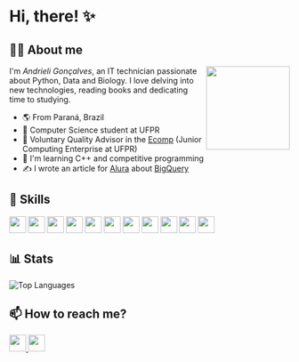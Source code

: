 # Hi, there! ✨

## 👩‍💻 About me

<img src="https://i.imgur.com/Dl55YdT.gif" align="right" width="150" height="150">

I'm *Andrieli Gonçalves*, an IT technician passionate about Python, Data and Biology. I love delving into new technologies, reading books and dedicating time to studying.

- 🌎 From Paraná, Brazil
- 🏦 Computer Science student at UFPR
- 🐧 Voluntary Quality Advisor in the [Ecomp](https://ecomp.co/) (Junior Computing Enterprise at UFPR)
- 🧠 I'm learning C++ and competitive programming
- ✍️ I wrote an article for [Alura](https://www.alura.com.br/) about [BigQuery](https://www.alura.com.br/artigos/bigquery-para-que-serve-como-utilizar)

## 🧮 Skills
<div>
  <img height="30em" src="https://img.shields.io/badge/Javascript-e8dc66?style=for-the-badge&logo=javascript&logoColor=22272E">
  <img height="30em" src="https://img.shields.io/badge/Python-e8dc66?style=for-the-badge&logo=python&logoColor=22272E">
  <img height="30em" src="https://img.shields.io/badge/Django-e8dc66?style=for-the-badge&logo=django&logoColor=22272E" />
  <img height="30em" src="https://img.shields.io/badge/MySQL-86d9d1?style=for-the-badge&logo=mysql&logoColor=22272E" />
  <img height="30em" src="https://img.shields.io/badge/PostgreSQL-86d9d1?style=for-the-badge&logo=postgresql&logoColor=22272E" />
  <img height="30em" src="https://img.shields.io/badge/PowerBI-92bcd1?style=for-the-badge&logo=Power%20BI&logoColor=22272E" />
  <img height="30em" src="https://img.shields.io/badge/Tableau-92bcd1?style=for-the-badge&logo=Tableau&logoColor=22272E" />
  <img height="30em" src="https://img.shields.io/badge/Pandas-fba8ab?style=for-the-badge&logo=pandas&logoColor=22272E" />
  <img height="30em" src="https://img.shields.io/badge/Numpy-fba8ab?style=for-the-badge&logo=numpy&logoColor=22272E" />
  <img height="30em" src="https://img.shields.io/badge/OpenCV-fba8ab?style=for-the-badge&logo=OpenCV&logoColor=22272E" />
  <img height="30em" src="https://img.shields.io/badge/GIT-f7d2d0?style=for-the-badge&logo=git&logoColor=22272E" />
</div>

## 📊 Stats
![Top Languages](https://github-readme-stats.vercel.app/api/top-langs/?username=strawndri&layout=compact&bg_color=00000000&title_color=86d9d1&text_color=bfbfbf&hide_border=true&card_width=500px&card_height=400px)

## 📫 How to reach me?
<a href="mailto:andrieliluci@gmail.com">
  <img height="30em" src="https://img.shields.io/badge/Gmail-fba8ab?style=for-the-badge&logo=gmail&logoColor=22272E"/> 
</a>
<a href="https://www.linkedin.com/in/andrieli-luci/" target="_blank">
  <img height="30em" src="https://img.shields.io/badge/LinkedIn-fba8ab?style=for-the-badge&logo=linkedin&logoColor=22272E"/>
</a>
